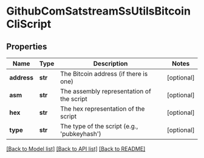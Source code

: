 # GithubComSatstreamSsUtilsBitcoinCliScript

## Properties
Name | Type | Description | Notes
------------ | ------------- | ------------- | -------------
**address** | **str** | The Bitcoin address (if there is one) | [optional] 
**asm** | **str** | The assembly representation of the script | [optional] 
**hex** | **str** | The hex representation of the script | [optional] 
**type** | **str** | The type of the script (e.g., &#x27;pubkeyhash&#x27;) | [optional] 

[[Back to Model list]](../README.md#documentation-for-models) [[Back to API list]](../README.md#documentation-for-api-endpoints) [[Back to README]](../README.md)

